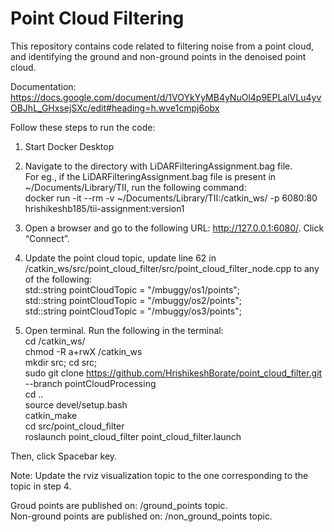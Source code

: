 # Point Cloud Filtering
This repository contains code related to filtering noise from a point cloud, and identifying the ground and non-ground points in the denoised point cloud.

Documentation: https://docs.google.com/document/d/1VOYkYyMB4yNuOl4p9EPLalVLu4yvOBJhL_GHxsejSXc/edit#heading=h.wve1cmpj6obx

Follow these steps to run the code:

1) Start Docker Desktop
   
3) Navigate to the directory with LiDARFilteringAssignment.bag file.<br />
For eg., if the LiDARFilteringAssignment.bag file is present in ~/Documents/Library/TII, 
run the following command:<br />
docker run -it --rm -v ~/Documents/Library/TII:/catkin_ws/ -p 6080:80 hrishikeshb185/tii-assignment:version1

5) Open a browser and go to the following URL: http://127.0.0.1:6080/. Click “Connect”.

6) Update the point cloud topic, update line 62 in /catkin_ws/src/point_cloud_filter/src/point_cloud_filter_node.cpp to any of the following:<br />
std::string pointCloudTopic = "/mbuggy/os1/points";<br />
std::string pointCloudTopic = "/mbuggy/os2/points";<br />
std::string pointCloudTopic = "/mbuggy/os3/points";<br />

4) Open terminal. Run the following in the terminal:<br />
cd /catkin_ws/<br />
chmod -R a+rwX /catkin_ws<br />
mkdir src; cd src;<br />
sudo git clone https://github.com/HrishikeshBorate/point_cloud_filter.git --branch pointCloudProcessing<br />
cd ..<br />
source devel/setup.bash<br />
catkin_make<br />
cd src/point_cloud_filter<br />
roslaunch point_cloud_filter point_cloud_filter.launch<br />

Then, click Spacebar key.<br />

Note: Update the rviz visualization topic to the one corresponding to the topic in step 4.

Groud points are published on: /ground_points topic. <br />
Non-ground points are published on: /non_ground_points topic. <br />
